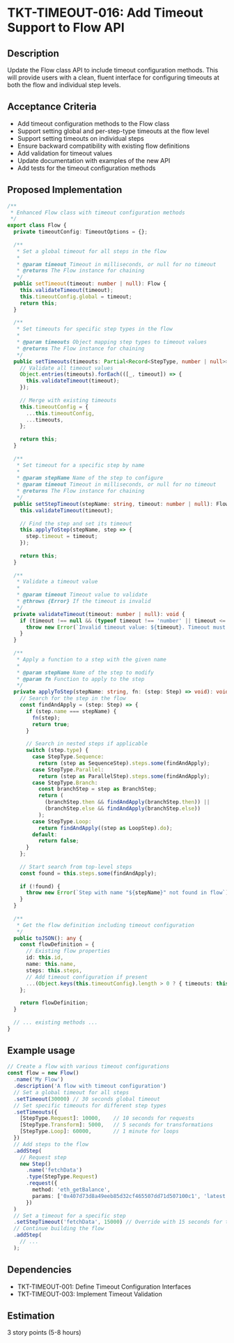 # TKT-TIMEOUT-016: Add Timeout Support to Flow API

## Description
Update the Flow class API to include timeout configuration methods. This will provide users with a clean, fluent interface for configuring timeouts at both the flow and individual step levels.

## Acceptance Criteria
- Add timeout configuration methods to the Flow class
- Support setting global and per-step-type timeouts at the flow level
- Support setting timeouts on individual steps
- Ensure backward compatibility with existing flow definitions
- Add validation for timeout values
- Update documentation with examples of the new API
- Add tests for the timeout configuration methods

## Proposed Implementation

```typescript
/**
 * Enhanced Flow class with timeout configuration methods
 */
export class Flow {
  private timeoutConfig: TimeoutOptions = {};
  
  /**
   * Set a global timeout for all steps in the flow
   * 
   * @param timeout Timeout in milliseconds, or null for no timeout
   * @returns The Flow instance for chaining
   */
  public setTimeout(timeout: number | null): Flow {
    this.validateTimeout(timeout);
    this.timeoutConfig.global = timeout;
    return this;
  }
  
  /**
   * Set timeouts for specific step types in the flow
   * 
   * @param timeouts Object mapping step types to timeout values
   * @returns The Flow instance for chaining
   */
  public setTimeouts(timeouts: Partial<Record<StepType, number | null>>): Flow {
    // Validate all timeout values
    Object.entries(timeouts).forEach(([_, timeout]) => {
      this.validateTimeout(timeout);
    });
    
    // Merge with existing timeouts
    this.timeoutConfig = {
      ...this.timeoutConfig,
      ...timeouts,
    };
    
    return this;
  }
  
  /**
   * Set timeout for a specific step by name
   * 
   * @param stepName Name of the step to configure
   * @param timeout Timeout in milliseconds, or null for no timeout
   * @returns The Flow instance for chaining
   */
  public setStepTimeout(stepName: string, timeout: number | null): Flow {
    this.validateTimeout(timeout);
    
    // Find the step and set its timeout
    this.applyToStep(stepName, step => {
      step.timeout = timeout;
    });
    
    return this;
  }
  
  /**
   * Validate a timeout value
   * 
   * @param timeout Timeout value to validate
   * @throws {Error} If the timeout is invalid
   */
  private validateTimeout(timeout: number | null): void {
    if (timeout !== null && (typeof timeout !== 'number' || timeout <= 0 || !Number.isInteger(timeout))) {
      throw new Error(`Invalid timeout value: ${timeout}. Timeout must be a positive integer or null.`);
    }
  }
  
  /**
   * Apply a function to a step with the given name
   * 
   * @param stepName Name of the step to modify
   * @param fn Function to apply to the step
   */
  private applyToStep(stepName: string, fn: (step: Step) => void): void {
    // Search for the step in the flow
    const findAndApply = (step: Step) => {
      if (step.name === stepName) {
        fn(step);
        return true;
      }
      
      // Search in nested steps if applicable
      switch (step.type) {
        case StepType.Sequence:
          return (step as SequenceStep).steps.some(findAndApply);
        case StepType.Parallel:
          return (step as ParallelStep).steps.some(findAndApply);
        case StepType.Branch:
          const branchStep = step as BranchStep;
          return (
            (branchStep.then && findAndApply(branchStep.then)) ||
            (branchStep.else && findAndApply(branchStep.else))
          );
        case StepType.Loop:
          return findAndApply((step as LoopStep).do);
        default:
          return false;
      }
    };
    
    // Start search from top-level steps
    const found = this.steps.some(findAndApply);
    
    if (!found) {
      throw new Error(`Step with name "${stepName}" not found in flow`);
    }
  }
  
  /**
   * Get the flow definition including timeout configuration
   */
  public toJSON(): any {
    const flowDefinition = {
      // Existing flow properties
      id: this.id,
      name: this.name,
      steps: this.steps,
      // Add timeout configuration if present
      ...(Object.keys(this.timeoutConfig).length > 0 ? { timeouts: this.timeoutConfig } : {}),
    };
    
    return flowDefinition;
  }
  
  // ... existing methods ...
}
```

## Example usage

```typescript
// Create a flow with various timeout configurations
const flow = new Flow()
  .name('My Flow')
  .description('A flow with timeout configuration')
  // Set a global timeout for all steps
  .setTimeout(30000) // 30 seconds global timeout
  // Set specific timeouts for different step types
  .setTimeouts({
    [StepType.Request]: 10000,    // 10 seconds for requests
    [StepType.Transform]: 5000,   // 5 seconds for transformations
    [StepType.Loop]: 60000,       // 1 minute for loops
  })
  // Add steps to the flow
  .addStep(
    // Request step
    new Step()
      .name('fetchData')
      .type(StepType.Request)
      .request({
        method: 'eth_getBalance',
        params: ['0x407d73d8a49eeb85d32cf465507dd71d507100c1', 'latest'],
      })
  )
  // Set a timeout for a specific step
  .setStepTimeout('fetchData', 15000) // Override with 15 seconds for this specific step
  // Continue building the flow
  .addStep(
    // ...
  );
```

## Dependencies
- TKT-TIMEOUT-001: Define Timeout Configuration Interfaces
- TKT-TIMEOUT-003: Implement Timeout Validation

## Estimation
3 story points (5-8 hours) 